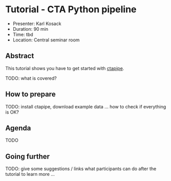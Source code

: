 # Tutorial - CTA Python pipeline

* Presenter: Karl Kosack
* Duration: 90 min
* Time: tbd
* Location: Central seminar room

## Abstract

This tutorial shows you have to get started with [ctapipe](https://github.com/cta-observatory/ctapipe).

TODO: what is covered?

## How to prepare

TODO: install ctapipe, download example data
... how to check if everything is OK?

## Agenda

TODO

## Going further

TODO: give some suggestions / links what participants can do
after the tutorial to learn more ...
